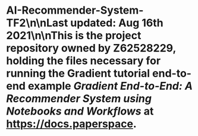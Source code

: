 # AI-Recommender-System-TF2\n\nLast updated: Aug 16th 2021\n\nThis is the project repository owned by Z62528229, holding the files necessary for running the Gradient tutorial end-to-end example *Gradient End-to-End: A Recommender System using Notebooks and Workflows* at https://docs.paperspace.